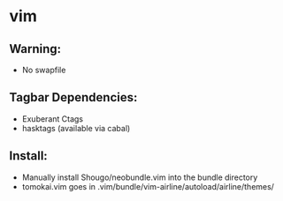vim
===

Warning:
-------
 - No swapfile

Tagbar Dependencies:
-------
 - Exuberant Ctags
 - hasktags (available via cabal)

Install:
-------
 - Manually install Shougo/neobundle.vim into the bundle directory
 - tomokai.vim goes in .vim/bundle/vim-airline/autoload/airline/themes/

